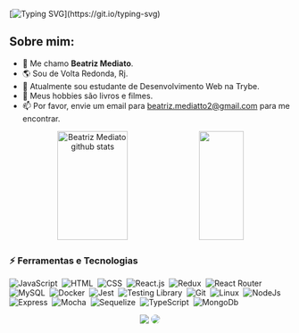 
[![Typing SVG](https://readme-typing-svg.herokuapp.com/?color=ffffff&size=35&center=true&vCenter=true&width=1000&lines=Hello,+World.)](https://git.io/typing-svg)


## Sobre mim:

- 🪪 Me chamo <strong>Beatriz Mediato</strong>.
- 🌎 Sou de Volta Redonda, Rj.
- 🧠 Atualmente sou estudante de Desenvolvimento Web na Trybe.
- 💙 Meus hobbies são livros e filmes.
- 📫 Por favor, envie um email para <a href = "mailto:beatriz.mediatto2@gmail.com">beatriz.mediatto2@gmail.com</a> para me encontrar.



<div align="center">  
  <img width="50%" height="195px" src="https://github-readme-stats.vercel.app/api?username=bmediato&show_icons=true&count_private=true&hide_border=true&title_color=7feaf0&icon_color=7feaf0&text_color=c9d1d9&bg_color=0d1117" alt="Beatriz Mediato github stats" /> 
  <img width="40%" height="195px" src="https://github-readme-stats.vercel.app/api/top-langs/?username=bmediato&layout=compact&hide_border=true&title_color=7feaf0&text_color=7feaf0&bg_color=0d1117" />
</div>

### ⚡ Ferramentas e Tecnologias
![JavaScript](https://img.shields.io/badge/-JavaScript-0D1117?style=for-the-badge&logo=javascript&labelColor=0D1117)&nbsp;
![HTML](https://img.shields.io/badge/HTML5-0d1117?style=for-the-badge&logo=html5)&nbsp;
![CSS](https://img.shields.io/badge/-CSS-0D1117?style=for-the-badge&logo=CSS3&logoColor=1572B6&labelColor=0D1117)&nbsp;
![React.js](https://img.shields.io/badge/-React.js-0D1117?style=for-the-badge&logo=react&labelColor=0D1117)&nbsp;
![Redux](https://img.shields.io/badge/Redux-0D1117?style=for-the-badge&logo=redux)&nbsp;
![React Router](https://img.shields.io/badge/React_Router-0D1117?style=for-the-badge&logo=react-router)&nbsp;
![MySQL](https://img.shields.io/badge/MySQL-0D1117?style=for-the-badge&logo=mysql&)&nbsp;
![Docker](https://img.shields.io/badge/Docker-0D1117?style=for-the-badge&logo=docker)&nbsp;
![Jest](https://img.shields.io/badge/Jest-0D1117?style=for-the-badge&logo=Jest)&nbsp;
![Testing Library](	https://img.shields.io/badge/testing%20library-0D1117?style=for-the-badge&logo=testing-library)&nbsp;
![Git](https://img.shields.io/badge/Git-0D1117?style=for-the-badge&logo=git)&nbsp;
![Linux](https://img.shields.io/badge/Linux-0D1117?style=for-the-badge&logo=linux)&nbsp;
![NodeJs](https://img.shields.io/badge/Node.js-0D1117?style=for-the-badge&logo=node.js)&nbsp;
![Express](https://img.shields.io/badge/Express-0D1117.svg?style=for-the-badge&logo=Express&logoColor=blue)&nbsp;
![Mocha](https://img.shields.io/badge/Mocha-0D1117.svg?style=for-the-badge&logo=Mocha)&nbsp;
![Sequelize](https://img.shields.io/badge/Sequelize-0D1117.svg?style=for-the-badge&logo=Sequelize)&nbsp;
![TypeScript](https://img.shields.io/badge/TypeScript-0D1117?style=for-the-badge&logo=typescript)&nbsp;
![MongoDb](https://img.shields.io/badge/MongoDB-0D1117?style=for-the-badge&logo=MongoDB)&nbsp;

<div align="center"> 
<a href = "mailto:beatriz.mediatto2@gmail.com"> <img src="https://img.shields.io/badge/-Gmail-%23333?style=for-the-badge&logo=gmail&logoColor=white" target="_blank"></a>
<a href="https://www.linkedin.com/in/beatrizmediato/" target="_blank"><img src="https://img.shields.io/badge/-LinkedIn-%230077B5?style=for-the-badge&logo=linkedin&logoColor=white" style="border-radius: 30px" target="_blank"></a> 
 </div>


